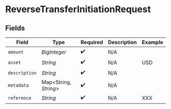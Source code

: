 # ReverseTransferInitiationRequest


## Fields

| Field                 | Type                  | Required              | Description           | Example               |
| --------------------- | --------------------- | --------------------- | --------------------- | --------------------- |
| `amount`              | *BigInteger*          | :heavy_check_mark:    | N/A                   |                       |
| `asset`               | *String*              | :heavy_check_mark:    | N/A                   | USD                   |
| `description`         | *String*              | :heavy_check_mark:    | N/A                   |                       |
| `metadata`            | Map<String, *String*> | :heavy_check_mark:    | N/A                   |                       |
| `reference`           | *String*              | :heavy_check_mark:    | N/A                   | XXX                   |